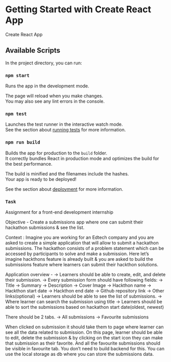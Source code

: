 # Getting Started with Create React App

Create React App

## Available Scripts

In the project directory, you can run:

### `npm start`

Runs the app in the development mode.

The page will reload when you make changes.\
You may also see any lint errors in the console.

### `npm test`

Launches the test runner in the interactive watch mode.\
See the section about [running tests](https://facebook.github.io/create-react-app/docs/running-tests) for more information.

### `npm run build`

Builds the app for production to the `build` folder.\
It correctly bundles React in production mode and optimizes the build for the best performance.

The build is minified and the filenames include the hashes.\
Your app is ready to be deployed!

See the section about [deployment](https://facebook.github.io/create-react-app/docs/deployment) for more information.

### `Task`

Assignment for a front-end development internship

Objective - Create a submissions app where one can submit their hackathon submissions & see the list.

Context : Imagine you are working for an Edtech company and you are asked to create a simple application that will allow to submit a hackathon submissions. The hackathon consists of a problem statement which can be accessed by participants to solve and make a submission. Here let’s imagine hackthons feature is already built & you are asked to build the submissions feature where learners can submit their hackthon solutions.

Application overview -
-> Learners should be able to create, edit, and delete their submission.
-> Every submission form should have following fields:
-> Title
-> Summary
-> Description
-> Cover Image
-> Hackthon name
-> Hackthon start date
-> Hackthon end date
-> Github repository link
-> Other links(optional)
-> Learners should be able to see the list of submissions.
-> Where learner can search the submission using title
-> Learners should be able to sort the submissions based on hackathon start date(oldest, newest)

There should be 2 tabs.
-> All submissions
-> Favourite submissions

When clicked on submission it should take them to page where learner can see all the data related to submission.
On this page, learner should be able to edit, delete the submission & by clicking on the start icon they can make that submission as their favorite.
And all the favourite submissions should be visible in favourite tab.
You don’t need to build backend for this. You can use the local storage as db where you can store the submissions data.
